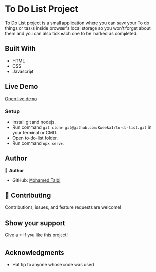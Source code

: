# To Do List Project

To Do List project is a small application where you can save your To do things or tasks inside browser's local storage so you won't forget about them and you can also tick each one to be marked as completed.

## Built With

- HTML
- CSS
- Javascript

## Live Demo

[Open live demo](https://kweeka1.github.io/to-do-list/)

### Setup
- Install git and nodejs.
- Run command `git clone git@github.com:Kweeka1/to-do-list.git` in your terminal or CMD.
- Open to-do-list folder.
- Run command `npx serve`.


## Author

👤 **Author**

- GitHub: [Mohamed Talbi](https://github.com/Kweeka1)


## 🤝 Contributing

Contributions, issues, and feature requests are welcome!


## Show your support

Give a ⭐️ if you like this project!

## Acknowledgments

- Hat tip to anyone whose code was used